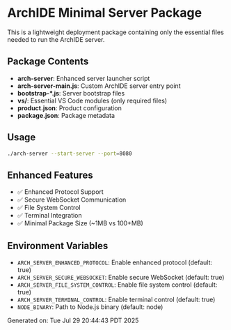 # ArchIDE Minimal Server Package

This is a lightweight deployment package containing only the essential files needed to run the ArchIDE server.

## Package Contents

- **arch-server**: Enhanced server launcher script
- **arch-server-main.js**: Custom ArchIDE server entry point
- **bootstrap-*.js**: Server bootstrap files
- **vs/**: Essential VS Code modules (only required files)
- **product.json**: Product configuration
- **package.json**: Package metadata

## Usage

```bash
./arch-server --start-server --port=8080
```

## Enhanced Features

- ✅ Enhanced Protocol Support
- ✅ Secure WebSocket Communication  
- ✅ File System Control
- ✅ Terminal Integration
- ✅ Minimal Package Size (~1MB vs 100+MB)

## Environment Variables

- `ARCH_SERVER_ENHANCED_PROTOCOL`: Enable enhanced protocol (default: true)
- `ARCH_SERVER_SECURE_WEBSOCKET`: Enable secure WebSocket (default: true)
- `ARCH_SERVER_FILE_SYSTEM_CONTROL`: Enable file system control (default: true)
- `ARCH_SERVER_TERMINAL_CONTROL`: Enable terminal control (default: true)
- `NODE_BINARY`: Path to Node.js binary (default: node)

Generated on: Tue Jul 29 20:44:43 PDT 2025
